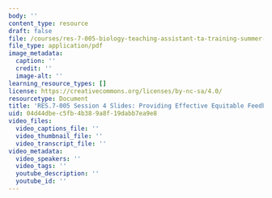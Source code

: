 ```yaml
---
body: ''
content_type: resource
draft: false
file: /courses/res-7-005-biology-teaching-assistant-ta-training-summer-2020/session-4_-providing-effective-_-equitable-feedback_edited_processed.pdf
file_type: application/pdf
image_metadata:
  caption: ''
  credit: ''
  image-alt: ''
learning_resource_types: []
license: https://creativecommons.org/licenses/by-nc-sa/4.0/
resourcetype: Document
title: 'RES.7-005 Session 4 Slides: Providing Effective Equitable Feedback'
uid: 04d44dbe-c5fb-4b38-9a8f-19dabb7ea9e8
video_files:
  video_captions_file: ''
  video_thumbnail_file: ''
  video_transcript_file: ''
video_metadata:
  video_speakers: ''
  video_tags: ''
  youtube_description: ''
  youtube_id: ''
---
```

